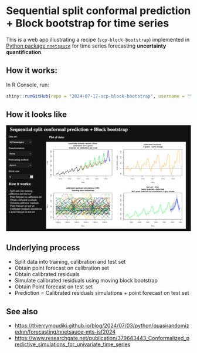 # Sequential split conformal prediction + Block bootstrap for time series 

This is a web app illustrating a recipe (`scp-block-bootstrap`) implemented in [Python package `nnetsauce`](https://thierrymoudiki.github.io/blog/2024/07/03/python/quasirandomizednn/forecasting/nnetsauce-mts-isf2024) for time series forecasting **uncertainty quantification**. 

## How it works:

In R Console, run: 

```R
shiny::runGitHub(repo = "2024-07-17-scp-block-bootstrap", username = "thierrymoudiki")
```

## How it looks like

![xxx](./img.png)


## Underlying process

- Split data into training, calibration and test set
- Obtain point forecast on calibration set
- Obtain calibrated residuals
- Simulate calibrated residuals using moving block bootstrap
- Obtain Point forecast on test set
- Prediction = Calibrated residuals simulations + point forecast on test set

## See also 

- https://thierrymoudiki.github.io/blog/2024/07/03/python/quasirandomizednn/forecasting/nnetsauce-mts-isf2024
- https://www.researchgate.net/publication/379643443_Conformalized_predictive_simulations_for_univariate_time_series
